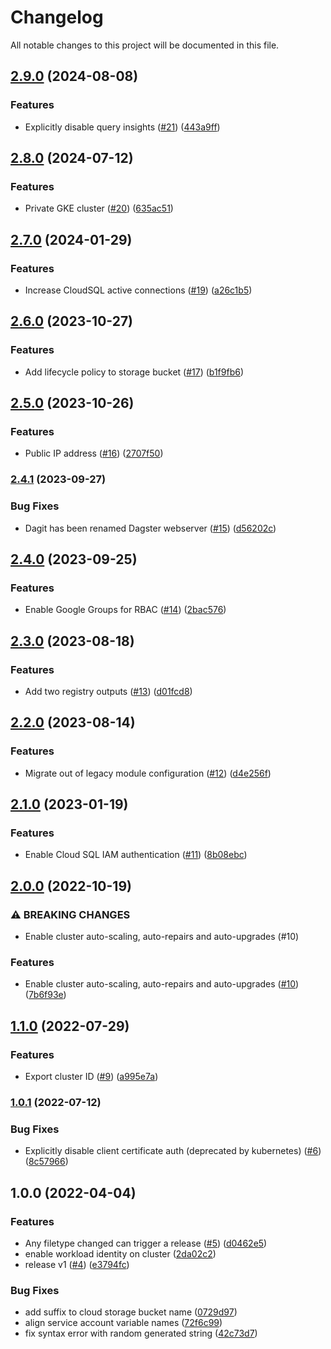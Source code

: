 # Changelog

All notable changes to this project will be documented in this file.

## [2.9.0](https://github.com/wandb/terraform-google-dagster/compare/v2.8.0...v2.9.0) (2024-08-08)


### Features

* Explicitly disable query insights ([#21](https://github.com/wandb/terraform-google-dagster/issues/21)) ([443a9ff](https://github.com/wandb/terraform-google-dagster/commit/443a9ff1365b4aeeec0ae1b4ac21fd82770fbdd7))

## [2.8.0](https://github.com/wandb/terraform-google-dagster/compare/v2.7.0...v2.8.0) (2024-07-12)


### Features

* Private GKE cluster ([#20](https://github.com/wandb/terraform-google-dagster/issues/20)) ([635ac51](https://github.com/wandb/terraform-google-dagster/commit/635ac512e0dbb9ddd189cc4baf1752a79accd4ee))

## [2.7.0](https://github.com/wandb/terraform-google-dagster/compare/v2.6.0...v2.7.0) (2024-01-29)


### Features

* Increase CloudSQL active connections ([#19](https://github.com/wandb/terraform-google-dagster/issues/19)) ([a26c1b5](https://github.com/wandb/terraform-google-dagster/commit/a26c1b52abe1762fc340b5d86737bb84d18c1b92))

## [2.6.0](https://github.com/wandb/terraform-google-dagster/compare/v2.5.0...v2.6.0) (2023-10-27)


### Features

* Add lifecycle policy to storage bucket ([#17](https://github.com/wandb/terraform-google-dagster/issues/17)) ([b1f9fb6](https://github.com/wandb/terraform-google-dagster/commit/b1f9fb66c298411dd8fda3da6ce2fcc15005cf9d))

## [2.5.0](https://github.com/wandb/terraform-google-dagster/compare/v2.4.1...v2.5.0) (2023-10-26)


### Features

* Public IP address ([#16](https://github.com/wandb/terraform-google-dagster/issues/16)) ([2707f50](https://github.com/wandb/terraform-google-dagster/commit/2707f50a18ec5b5325aa12521c03f2f829150989))

### [2.4.1](https://github.com/wandb/terraform-google-dagster/compare/v2.4.0...v2.4.1) (2023-09-27)


### Bug Fixes

* Dagit has been renamed Dagster webserver ([#15](https://github.com/wandb/terraform-google-dagster/issues/15)) ([d56202c](https://github.com/wandb/terraform-google-dagster/commit/d56202cf8863c8a509cb23676dd657f09df4600f))

## [2.4.0](https://github.com/wandb/terraform-google-dagster/compare/v2.3.0...v2.4.0) (2023-09-25)


### Features

* Enable Google Groups for RBAC ([#14](https://github.com/wandb/terraform-google-dagster/issues/14)) ([2bac576](https://github.com/wandb/terraform-google-dagster/commit/2bac57608f4971dc383448a432eaa369f0409bcf))

## [2.3.0](https://github.com/wandb/terraform-google-dagster/compare/v2.2.0...v2.3.0) (2023-08-18)


### Features

* Add two registry outputs ([#13](https://github.com/wandb/terraform-google-dagster/issues/13)) ([d01fcd8](https://github.com/wandb/terraform-google-dagster/commit/d01fcd8e034728b70ca8900c8e6fd99966460bf9))

## [2.2.0](https://github.com/wandb/terraform-google-dagster/compare/v2.1.0...v2.2.0) (2023-08-14)


### Features

* Migrate out of legacy module configuration ([#12](https://github.com/wandb/terraform-google-dagster/issues/12)) ([d4e256f](https://github.com/wandb/terraform-google-dagster/commit/d4e256f62027c5fd4be9ccc70be2373e7379c111))

## [2.1.0](https://github.com/wandb/terraform-google-dagster/compare/v2.0.0...v2.1.0) (2023-01-19)


### Features

* Enable Cloud SQL IAM authentication ([#11](https://github.com/wandb/terraform-google-dagster/issues/11)) ([8b08ebc](https://github.com/wandb/terraform-google-dagster/commit/8b08ebccf42bea6ab74f12c688c34f2698c80bd4))

## [2.0.0](https://github.com/wandb/terraform-google-dagster/compare/v1.1.0...v2.0.0) (2022-10-19)


### ⚠ BREAKING CHANGES

* Enable cluster auto-scaling, auto-repairs and auto-upgrades (#10)

### Features

* Enable cluster auto-scaling, auto-repairs and auto-upgrades ([#10](https://github.com/wandb/terraform-google-dagster/issues/10)) ([7b6f93e](https://github.com/wandb/terraform-google-dagster/commit/7b6f93e3ee690cabc1f789d7a1d5352ccccdda1f))

## [1.1.0](https://github.com/wandb/terraform-google-dagster/compare/v1.0.1...v1.1.0) (2022-07-29)


### Features

* Export cluster ID ([#9](https://github.com/wandb/terraform-google-dagster/issues/9)) ([a995e7a](https://github.com/wandb/terraform-google-dagster/commit/a995e7a6bf6e85e7ebbdf3fcf2c6fea18b1854eb))

### [1.0.1](https://github.com/wandb/terraform-google-dagster/compare/v1.0.0...v1.0.1) (2022-07-12)


### Bug Fixes

* Explicitly disable client certificate auth (deprecated by kubernetes) ([#6](https://github.com/wandb/terraform-google-dagster/issues/6)) ([8c57966](https://github.com/wandb/terraform-google-dagster/commit/8c579669e9b5963f22a41a09546d626d9b134e7d))

## 1.0.0 (2022-04-04)


### Features

* Any filetype changed can trigger a release ([#5](https://github.com/wandb/terraform-google-dagster/issues/5)) ([d0462e5](https://github.com/wandb/terraform-google-dagster/commit/d0462e5492516be3e5413a24bb553cb3fc299345))
* enable workload identity on cluster ([2da02c2](https://github.com/wandb/terraform-google-dagster/commit/2da02c28c0f04438da192f68fe345521176392e2))
* release v1 ([#4](https://github.com/wandb/terraform-google-dagster/issues/4)) ([e3794fc](https://github.com/wandb/terraform-google-dagster/commit/e3794fc31b836f01922c7be53b9d0998394a56fd))


### Bug Fixes

* add suffix to cloud storage bucket name ([0729d97](https://github.com/wandb/terraform-google-dagster/commit/0729d97138b5337a5191bce61446f5fcc4b29e02))
* align service account variable names ([72f6c99](https://github.com/wandb/terraform-google-dagster/commit/72f6c99abb7cdfaa2fc8968d5c7a484b736ee4a9))
* fix syntax error with random generated string ([42c73d7](https://github.com/wandb/terraform-google-dagster/commit/42c73d7c90af910cf4923e033a7757abd6efc43b))
